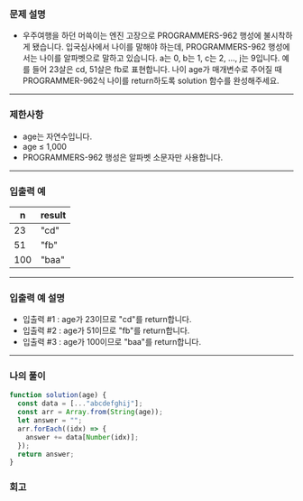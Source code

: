 ### 문제 설명

- 우주여행을 하던 머쓱이는 엔진 고장으로 PROGRAMMERS-962 행성에 불시착하게 됐습니다. 입국심사에서 나이를 말해야 하는데, PROGRAMMERS-962 행성에서는 나이를 알파벳으로 말하고 있습니다. a는 0, b는 1, c는 2, ..., j는 9입니다. 예를 들어 23살은 cd, 51살은 fb로 표현합니다. 나이 age가 매개변수로 주어질 때 PROGRAMMER-962식 나이를 return하도록 solution 함수를 완성해주세요.

---

### 제한사항

- age는 자연수입니다.
- age ≤ 1,000
- PROGRAMMERS-962 행성은 알파벳 소문자만 사용합니다.

---

### 입출력 예

| n   | result |
| --- | ------ |
| 23  | "cd"   |
| 51  | "fb"   |
| 100 | "baa"  |

---

### 입출력 예 설명

- 입출력 #1 : age가 23이므로 "cd"를 return합니다.
- 입출력 #2 : age가 51이므로 "fb"를 return합니다.
- 입출력 #3 : age가 100이므로 "baa"를 return합니다.

---

### 나의 풀이

```javascript
function solution(age) {
  const data = [..."abcdefghij"];
  const arr = Array.from(String(age));
  let answer = "";
  arr.forEach((idx) => {
    answer += data[Number(idx)];
  });
  return answer;
}
```

### 회고
